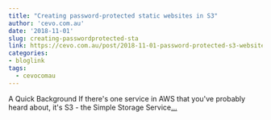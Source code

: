 ```yaml
---
title: "Creating password-protected static websites in S3"
author: 'cevo.com.au'
date: '2018-11-01'
slug: creating-passwordprotected-sta
link: https://cevo.com.au/post/2018-11-01-password-protected-s3-websites/
categories:
- bloglink
tags:
  - cevocomau
---
```


A Quick Background If there's one service in AWS that you've probably heard about, it's S3 - the Simple Storage Service[... <i class="fas fa-external-link-alt"></i>](https://cevo.com.au/post/2018-11-01-password-protected-s3-websites/)

